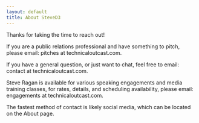 ```yaml
---
layout: default
title: About SteveD3
---
```


Thanks for taking the time to reach out!

If you are a public relations professional and have something to pitch, please email: pitches at technicaloutcast.com.

If you have a general question, or just want to chat, feel free to email: contact at technicaloutcast.com.

Steve Ragan is available for various speaking engagements and media training classes, for rates, details, and scheduling availability, please email: engagements at technicaloutcast.com.

The fastest method of contact is likely social media, which can be located on the About page.
